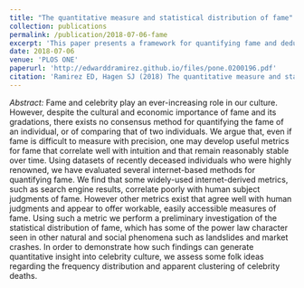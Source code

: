 ```yaml
---
title: "The quantitative measure and statistical distribution of fame"
collection: publications
permalink: /publication/2018-07-06-fame
excerpt: 'This paper presents a framework for quantifying fame and deducing a statistical distribution for it given a population and audience.'
date: 2018-07-06
venue: 'PLOS ONE'
paperurl: 'http://edwarddramirez.github.io/files/pone.0200196.pdf'
citation: 'Ramirez ED, Hagen SJ (2018) The quantitative measure and statistical distribution of fame. PLOS ONE 13(7): e0200196. https://doi.org/10.1371/journal.pone.0200196'
---
```

*Abstract:* Fame and celebrity play an ever-increasing role in our culture. However, despite the cultural and economic importance of fame and its gradations, there exists no consensus method for quantifying the fame of an individual, or of comparing that of two individuals. We argue that, even if fame is difficult to measure with precision, one may develop useful metrics for fame that correlate well with intuition and that remain reasonably stable over time. Using datasets of recently deceased individuals who were highly renowned, we have evaluated several internet-based methods for quantifying fame. We find that some widely-used internet-derived metrics, such as search engine results, correlate poorly with human subject judgments of fame. However other metrics exist that agree well with human judgments and appear to offer workable, easily accessible measures of fame. Using such a metric we perform a preliminary investigation of the statistical distribution of fame, which has some of the power law character seen in other natural and social phenomena such as landslides and market crashes. In order to demonstrate how such findings can generate quantitative insight into celebrity culture, we assess some folk ideas regarding the frequency distribution and apparent clustering of celebrity deaths. 